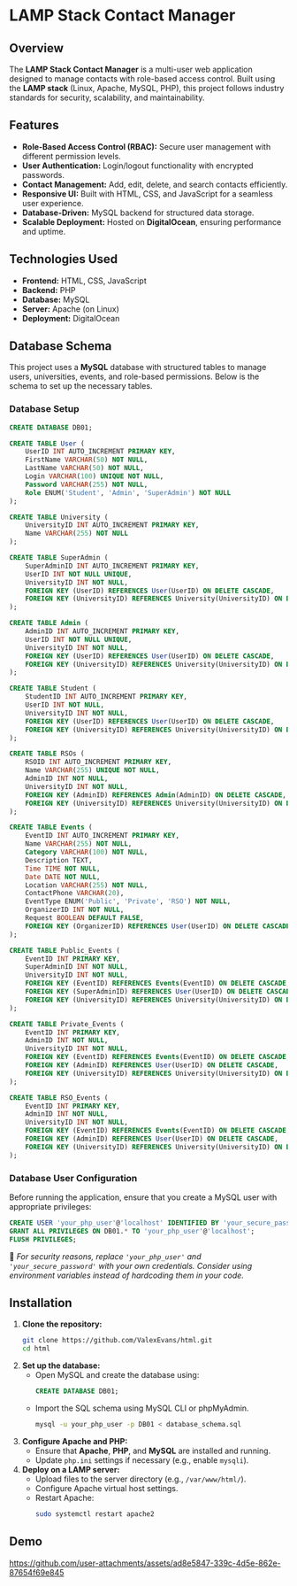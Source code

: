 # LAMP Stack Contact Manager  

## Overview  
The **LAMP Stack Contact Manager** is a multi-user web application designed to manage contacts with role-based access control. Built using the **LAMP stack** (Linux, Apache, MySQL, PHP), this project follows industry standards for security, scalability, and maintainability.  

## Features  
- **Role-Based Access Control (RBAC):** Secure user management with different permission levels.  
- **User Authentication:** Login/logout functionality with encrypted passwords.  
- **Contact Management:** Add, edit, delete, and search contacts efficiently.  
- **Responsive UI:** Built with HTML, CSS, and JavaScript for a seamless user experience.  
- **Database-Driven:** MySQL backend for structured data storage.  
- **Scalable Deployment:** Hosted on **DigitalOcean**, ensuring performance and uptime.  

## Technologies Used  
- **Frontend:** HTML, CSS, JavaScript  
- **Backend:** PHP  
- **Database:** MySQL  
- **Server:** Apache (on Linux)  
- **Deployment:** DigitalOcean  

## Database Schema  
This project uses a **MySQL** database with structured tables to manage users, universities, events, and role-based permissions. Below is the schema to set up the necessary tables.  

### **Database Setup**  

```sql
CREATE DATABASE DB01;
```

```sql
CREATE TABLE User (
    UserID INT AUTO_INCREMENT PRIMARY KEY,
    FirstName VARCHAR(50) NOT NULL,
    LastName VARCHAR(50) NOT NULL,
    Login VARCHAR(100) UNIQUE NOT NULL,
    Password VARCHAR(255) NOT NULL,
    Role ENUM('Student', 'Admin', 'SuperAdmin') NOT NULL
);
```

```sql
CREATE TABLE University (
    UniversityID INT AUTO_INCREMENT PRIMARY KEY,
    Name VARCHAR(255) NOT NULL
);
```

```sql
CREATE TABLE SuperAdmin (
    SuperAdminID INT AUTO_INCREMENT PRIMARY KEY,
    UserID INT NOT NULL UNIQUE,
    UniversityID INT NOT NULL,
    FOREIGN KEY (UserID) REFERENCES User(UserID) ON DELETE CASCADE,
    FOREIGN KEY (UniversityID) REFERENCES University(UniversityID) ON DELETE CASCADE
);
```

```sql
CREATE TABLE Admin (
    AdminID INT AUTO_INCREMENT PRIMARY KEY,
    UserID INT NOT NULL UNIQUE,
    UniversityID INT NOT NULL,
    FOREIGN KEY (UserID) REFERENCES User(UserID) ON DELETE CASCADE,
    FOREIGN KEY (UniversityID) REFERENCES University(UniversityID) ON DELETE CASCADE
);
```

```sql
CREATE TABLE Student (
    StudentID INT AUTO_INCREMENT PRIMARY KEY,
    UserID INT NOT NULL,
    UniversityID INT NOT NULL,
    FOREIGN KEY (UserID) REFERENCES User(UserID) ON DELETE CASCADE,
    FOREIGN KEY (UniversityID) REFERENCES University(UniversityID) ON DELETE CASCADE
);
```

```sql
CREATE TABLE RSOs (
    RSOID INT AUTO_INCREMENT PRIMARY KEY,
    Name VARCHAR(255) UNIQUE NOT NULL,
    AdminID INT NOT NULL,
    UniversityID INT NOT NULL,
    FOREIGN KEY (AdminID) REFERENCES Admin(AdminID) ON DELETE CASCADE,
    FOREIGN KEY (UniversityID) REFERENCES University(UniversityID) ON DELETE CASCADE
);
```

```sql
CREATE TABLE Events (
    EventID INT AUTO_INCREMENT PRIMARY KEY,
    Name VARCHAR(255) NOT NULL,
    Category VARCHAR(100) NOT NULL,
    Description TEXT,
    Time TIME NOT NULL,
    Date DATE NOT NULL,
    Location VARCHAR(255) NOT NULL,
    ContactPhone VARCHAR(20),
    EventType ENUM('Public', 'Private', 'RSO') NOT NULL,
    OrganizerID INT NOT NULL,
    Request BOOLEAN DEFAULT FALSE,
    FOREIGN KEY (OrganizerID) REFERENCES User(UserID) ON DELETE CASCADE
);
```

```sql
CREATE TABLE Public_Events (
    EventID INT PRIMARY KEY,
    SuperAdminID INT NOT NULL,
    UniversityID INT NOT NULL,
    FOREIGN KEY (EventID) REFERENCES Events(EventID) ON DELETE CASCADE,
    FOREIGN KEY (SuperAdminID) REFERENCES User(UserID) ON DELETE CASCADE,
    FOREIGN KEY (UniversityID) REFERENCES University(UniversityID) ON DELETE CASCADE
);
```

```sql
CREATE TABLE Private_Events (
    EventID INT PRIMARY KEY,
    AdminID INT NOT NULL,
    UniversityID INT NOT NULL,
    FOREIGN KEY (EventID) REFERENCES Events(EventID) ON DELETE CASCADE,
    FOREIGN KEY (AdminID) REFERENCES User(UserID) ON DELETE CASCADE,
    FOREIGN KEY (UniversityID) REFERENCES University(UniversityID) ON DELETE CASCADE
);
```

```sql
CREATE TABLE RSO_Events (
    EventID INT PRIMARY KEY,
    AdminID INT NOT NULL,
    UniversityID INT NOT NULL,
    FOREIGN KEY (EventID) REFERENCES Events(EventID) ON DELETE CASCADE,
    FOREIGN KEY (AdminID) REFERENCES User(UserID) ON DELETE CASCADE,
    FOREIGN KEY (UniversityID) REFERENCES University(UniversityID) ON DELETE CASCADE
);
```

### **Database User Configuration**  
Before running the application, ensure that you create a MySQL user with appropriate privileges:  

```sql
CREATE USER 'your_php_user'@'localhost' IDENTIFIED BY 'your_secure_password';
GRANT ALL PRIVILEGES ON DB01.* TO 'your_php_user'@'localhost';
FLUSH PRIVILEGES;
```  

📌 *For security reasons, replace `'your_php_user'` and `'your_secure_password'` with your own credentials. Consider using environment variables instead of hardcoding them in your code.*  

## Installation  
1. **Clone the repository:**  
   ```bash
   git clone https://github.com/ValexEvans/html.git
   cd html
   ```  
2. **Set up the database:**  
   - Open MySQL and create the database using:  
     ```sql
     CREATE DATABASE DB01;
     ```  
   - Import the SQL schema using MySQL CLI or phpMyAdmin.  
     ```bash
     mysql -u your_php_user -p DB01 < database_schema.sql
     ```  
3. **Configure Apache and PHP:**  
   - Ensure that **Apache**, **PHP**, and **MySQL** are installed and running.  
   - Update `php.ini` settings if necessary (e.g., enable `mysqli`).  
4. **Deploy on a LAMP server:**  
   - Upload files to the server directory (e.g., `/var/www/html/`).  
   - Configure Apache virtual host settings.  
   - Restart Apache:  
     ```bash
     sudo systemctl restart apache2
     ```  

## Demo  

https://github.com/user-attachments/assets/ad8e5847-339c-4d5e-862e-87654f69e845




